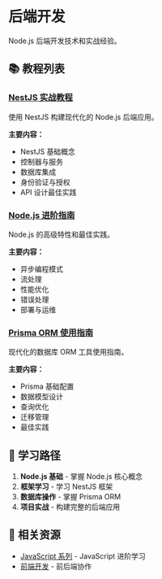 # 后端开发

Node.js 后端开发技术和实战经验。

## 📚 教程列表

### [NestJS 实战教程](./nestjs/)
使用 NestJS 构建现代化的 Node.js 后端应用。

**主要内容：**
- NestJS 基础概念
- 控制器与服务
- 数据库集成
- 身份验证与授权
- API 设计最佳实践

### [Node.js 进阶指南](./nodejs/)
Node.js 的高级特性和最佳实践。

**主要内容：**
- 异步编程模式
- 流处理
- 性能优化
- 错误处理
- 部署与运维

### [Prisma ORM 使用指南](./prisma/)
现代化的数据库 ORM 工具使用指南。

**主要内容：**
- Prisma 基础配置
- 数据模型设计
- 查询优化
- 迁移管理
- 最佳实践

## 🎯 学习路径

1. **Node.js 基础** - 掌握 Node.js 核心概念
2. **框架学习** - 学习 NestJS 框架
3. **数据库操作** - 掌握 Prisma ORM
4. **项目实战** - 构建完整的后端应用

## 🔗 相关资源

- [JavaScript 系列](/blog/javascript/) - JavaScript 进阶学习
- [前端开发](/blog/frontend/) - 前后端协作
